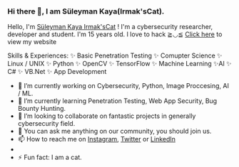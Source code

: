### Hi there 👋, I am Süleyman Kaya(Irmak'sCat).
Hello, I'm [Süleyman Kaya Irmak'sCat](https://linktree.com/suleymankaya) ! I'm a cybersecurity researcher, developer and student. I'm 15 years old. I love to hack ≧◡≦
[Click here](https://linktree.com/suleymankaya) to view my website

Skills & Experiences:
  ✨ Basic Penetration Testing   ✨ Comupter Science    ✨ Linux / UNIX   ✨ Python    ✨ OpenCV   ✨ TensorFlow    ✨ Machine Learning    ✨AI   ✨ C#    ✨ VB.Net    ✨ App Development

- 🔭 I’m currently working on Cybersecurity, Python, Image Proccesing, AI / ML.
- 🌱 I’m currently learning Penetration Testing, Web App Security, Bug Bounty Hunting.
- 👯 I’m looking to collaborate on fantastic projects in generally cybersecurity field.
- 💬 You can ask me anything on our community, you should join us.
- 📫 How to reach me on [Instagram](https://instagram.com/skaya0x01), [Twitter](https://twitter.com/Irmakscat) or [LinkedIn](https://www.linkedin.com/in/s%C3%BCleyman-kaya-041820192/)
- <!-- - 😄 Pronouns: ... -->
- ⚡ Fun fact: I am a cat.
